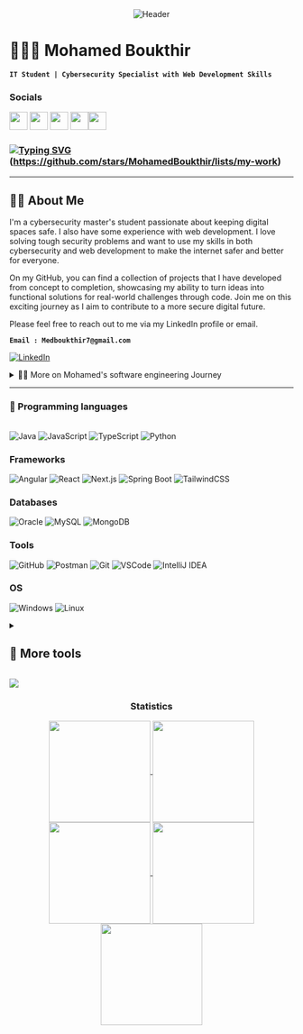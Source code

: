 <center><img alt="Header" src="https://github.com/freeCodeCamp/how-to-contribute-to-open-source/assets/124532428/75d71062-155b-469d-bfe8-fdbc31e4b35c"/></center>

# 🧑🏻‍💻 Mohamed Boukthir

**`IT Student | Cybersecurity Specialist with Web Development Skills`** <br>

### Socials

<p align="left"> <a href="https://www.facebook.com/mo74med.b" target="_blank" rel="noreferrer"><img src="https://raw.githubusercontent.com/danielcranney/readme-generator/main/public/icons/socials/facebook.svg" width="32" height="32" /></a> <a href="https://github.com/MohamedBoukthir" target="_blank" rel="noreferrer"><img src="https://raw.githubusercontent.com/danielcranney/readme-generator/main/public/icons/socials/github.svg" width="32" height="32" /></a> <a href="https://www.instagram.com/hamaboukthir.exe/" target="_blank" rel="noreferrer"><img src="https://raw.githubusercontent.com/danielcranney/readme-generator/main/public/icons/socials/instagram.svg" width="32" height="32" /></a> <a href="https://www.linkedin.com/in/mohamedboukthir/" target="_blank" rel="noreferrer"><img src="https://raw.githubusercontent.com/danielcranney/readme-generator/main/public/icons/socials/linkedin.svg" width="32" height="32" /><a href="https://x.com/MedBoukthir_exe" target="_blank" rel="noreferrer"><img src="https://raw.githubusercontent.com/danielcranney/readme-generator/main/public/icons/socials/twitter.svg" width="32" height="32" /></a></a></p>


### [![Typing SVG](https://readme-typing-svg.demolab.com?font=Fira+Code&pause=1000&color=50E3F7&width=435&lines=My+Projects)](https://git.io/typing-svg)(https://github.com/stars/MohamedBoukthir/lists/my-work)



---
## 👨‍💻 About Me
I'm a cybersecurity master's student passionate about keeping digital spaces safe. I also have some experience with web development. I love solving tough security problems and want to use my skills in both cybersecurity and web development to make the internet safer and better for everyone.

On my GitHub, you can find a collection of projects that I have developed from concept to completion, showcasing my ability to turn ideas into functional solutions for real-world challenges through code. Join me on this exciting journey as I aim to contribute to a more secure digital future. 

Please feel free to reach out to me via my LinkedIn profile or email.

 **`Email : Medboukthir7@gmail.com`**
 <br>
<p>
<a href="https://www.linkedin.com/in/mohamedboukthir/">
<img alt="LinkedIn" src="https://img.shields.io/badge/linkedin-%230077B5.svg?style=for-the-badge&logo=linkedin&logoColor=white"/>
</a> 
<br>
</p>


<details>
 <summary>👨‍💻 More on Mohamed's software engineering Journey</summary>

<p>Holder of an Information and Communication university diploma since 2023, I am currently pursuing a master's in cybersecurity, aspiring to deepen my expertise in securing digital environments. Complementing my formal education, I've undertaken extensive self-learning in web development, mastering Java OOP concepts, and acquiring proficiency in various frontend tools.</p>

<p>Actively seeking opportunities to apply my knowledge, I am poised to contribute to cutting-edge, secure digital solutions.</p>
</details>

---

 ### 🧰 Programming languages
<p>
  <br>
  <img alt="Java" src="https://img.shields.io/badge/java-%23ED8B00.svg?style=for-the-badge&logo=java&logoColor=white"/>
  <img alt="JavaScript" src="https://img.shields.io/badge/javascript-%23323330.svg?style=for-the-badge&logo=javascript&logoColor=%23F7DF1E"/>
  <img alt="TypeScript" src="https://img.shields.io/badge/typescript-%23007ACC.svg?style=for-the-badge&logo=typescript&logoColor=white"/>
  <img alt="Python" src="https://img.shields.io/badge/python-306998.svg?style=for-the-badge&logo=python&logoColor=white"/>
</p>

### Frameworks
<p>
 <img alt="Angular" src="https://img.shields.io/badge/angular-%23DD0031.svg?style=for-the-badge&logo=angular&logoColor=white"/>
 <img alt="React" src="https://img.shields.io/badge/react-%2300D9FF.svg?style=for-the-badge&logo=react&logoColor=white"/>
 <img alt="Next.js" src="https://img.shields.io/badge/next.js-%23000000.svg?style=for-the-badge&logo=next.js&logoColor=white"/>
 <img alt="Spring Boot" src="https://img.shields.io/badge/Spring_Boot-F2F4F9?style=for-the-badge&logo=spring-boot"/>
 <img alt="TailwindCSS" src="https://img.shields.io/badge/tailwindcss-%2338B2AC.svg?style=for-the-badge&logo=tailwind-css&logoColor=white"/>
</p>

### Databases
<p>
 <img alt="Oracle" src="https://img.shields.io/badge/oracle-%23F00000.svg?style=for-the-badge&logo=oracle&logoColor=white"/>
 <img alt="MySQL" src="https://img.shields.io/badge/mysql-%234479A1.svg?style=for-the-badge&logo=mysql&logoColor=white"/>
 <img alt="MongoDB" src="https://img.shields.io/badge/MongoDB-%234EA94B.svg?style=for-the-badge&logo=mongodb&logoColor=white"/>
</p>


### Tools
<p>
  <img alt="GitHub" src="https://img.shields.io/badge/github-%23121011.svg?style=for-the-badge&logo=github&logoColor=white"/>
  <img alt="Postman" src="https://img.shields.io/badge/Postman-FF6C37?style=for-the-badge&logo=postman&logoColor=white"/>
  <img alt="Git" src="https://img.shields.io/badge/git-%23F05033.svg?style=for-the-badge&logo=git&logoColor=white"/>
  <img alt="VSCode" src="https://img.shields.io/badge/VSCode-%23007ACC.svg?style=for-the-badge&logo=visual-studio-code&logoColor=white"/>
  <img alt="IntelliJ IDEA" src="https://img.shields.io/badge/IntelliJ_IDEA-%23000000.svg?style=for-the-badge&logo=intellij-idea&logoColor=white"/>
  <br>
</p>

### OS
<p>
  <img alt="Windows" src="https://img.shields.io/badge/Windows-0078D6?style=for-the-badge&logo=windows&logoColor=white" />
  <img alt="Linux" src="https://img.shields.io/badge/Linux-FCC624?style=for-the-badge&logo=linux&logoColor=black"/>
</p>

<details>
<summary>
<h2>👾 More tools</h2>
</summary>
<!--Creaative-->
<p>
  <br>
  <img alt="HTML5" src="https://img.shields.io/badge/html5-%23E34F26.svg?style=for-the-badge&logo=html5&logoColor=white"/>
  <img alt="CSS3" src="https://img.shields.io/badge/css3-%231572B6.svg?style=for-the-badge&logo=css3&logoColor=white"/>
  <img alt="DaisyUI" src="https://img.shields.io/badge/DaisyUI-%23323330.svg?style=for-the-badge&logo=DaisyUI&logoColor=white"/>
  <img alt="Shadcn" src="https://img.shields.io/badge/Shadcn-%23007ACC.svg?style=for-the-badge&logo=Shadcn&logoColor=white"/>
  <img alt="Canva" src="https://img.shields.io/badge/Canva-%2300C4CC.svg?style=for-the-badge&logo=Canva&logoColor=white"/>

</p>
</details>


<img src="https://user-images.githubusercontent.com/73097560/115834477-dbab4500-a447-11eb-908a-139a6edaec5c.gif"><h3 align="center">Statistics</h3>
<div align="center">
<a href="https://github.com/MohamedBoukthir">
<img align="center" src="http://github-profile-summary-cards.vercel.app/api/cards/stats?username=MohamedBoukthir&theme=2077" height="180em" />
<img align="center" src="http://github-profile-summary-cards.vercel.app/api/cards/most-commit-language?username=MohamedBoukthir&theme=2077" height="180em" />
<img align="center" src="http://github-profile-summary-cards.vercel.app/api/cards/repos-per-language?username=MohamedBoukthir&theme=2077" height="180em" />
<img align="center" src="http://github-profile-summary-cards.vercel.app/api/cards/productive-time?username=MohamedBoukthir&theme=2077" height="180em" />
<img align="center" src="http://github-profile-summary-cards.vercel.app/api/cards/profile-details?username=MohamedBoukthir&theme=2077" height="180em" />
</div>

